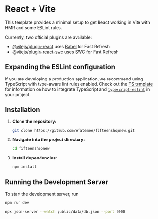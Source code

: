 # React + Vite

This template provides a minimal setup to get React working in Vite with HMR and some ESLint rules.

Currently, two official plugins are available:

- [@vitejs/plugin-react](https://github.com/vitejs/vite-plugin-react/blob/main/packages/plugin-react) uses [Babel](https://babeljs.io/) for Fast Refresh
- [@vitejs/plugin-react-swc](https://github.com/vitejs/vite-plugin-react/blob/main/packages/plugin-react-swc) uses [SWC](https://swc.rs/) for Fast Refresh

## Expanding the ESLint configuration

If you are developing a production application, we recommend using TypeScript with type-aware lint rules enabled. Check out the [TS template](https://github.com/vitejs/vite/tree/main/packages/create-vite/template-react-ts) for information on how to integrate TypeScript and [`typescript-eslint`](https://typescript-eslint.io) in your project.

## Installation

1. **Clone the repository:**
   ```sh
   git clone https://github.com/efatemee/fifteenshopnew.git
   ```
2. **Navigate into the project directory:**
   ```sh
   cd fifteenshopnew
   ```
3. **Install dependencies:**
   ```sh
   npm install
   ```

## Running the Development Server

To start the development server, run:

```sh
npm run dev
```
```sh
npx json-server --watch public/data/db.json --port 3000
```
